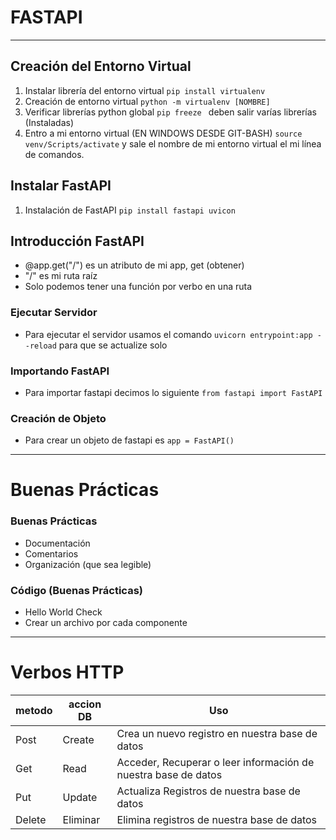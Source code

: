 # FASTAPI
----
## Creación del Entorno Virtual
1. Instalar librería del entorno virtual ````pip install virtualenv````
2. Creación de entorno virtual ````python -m virtualenv [NOMBRE]````
3. Verificar librerías python global ````pip freeze ```` deben salir varías librerías (Instaladas)
4. Entro a mi entorno virtual (EN WINDOWS DESDE GIT-BASH) ````source venv/Scripts/activate```` y sale el nombre de mi entorno virtual el mi línea de comandos.

## Instalar FastAPI
1. Instalación de FastAPI ````pip install fastapi uvicon````

## Introducción FastAPI
- @app.get("/") es un atributo de mi app, get (obtener)
- "/" es mi ruta raíz
- Solo podemos tener una función por verbo en una ruta
### Ejecutar Servidor
- Para ejecutar el servidor usamos el comando ````uvicorn entrypoint:app --reload```` para que se actualize solo 

### Importando FastAPI
- Para importar fastapi decimos lo siguiente ````from fastapi import FastAPI````

### Creación de Objeto
- Para crear un objeto de fastapi es ````app = FastAPI()````
---
# Buenas Prácticas
### Buenas Prácticas
- Documentación 
- Comentarios
- Organización (que sea legible)
### Código (Buenas Prácticas)
- Hello World Check
- Crear un archivo por cada componente
---

# Verbos HTTP
|metodo|accion DB|Uso|
|--|--|--|
|Post|Create|Crea un nuevo registro en nuestra base de datos
|Get|Read|Acceder, Recuperar o leer información de nuestra base de datos
|Put|Update|Actualiza Registros de nuestra base de datos|
|Delete|Eliminar|Elimina registros de nuestra base de datos|
